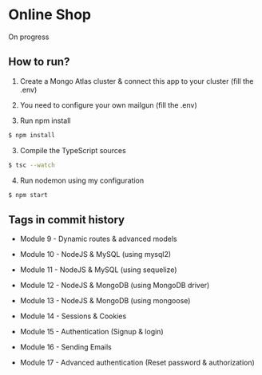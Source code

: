 # Online Shop

On progress

## How to run?

1. Create a Mongo Atlas cluster & connect this app to your cluster (fill the .env)

2. You need to configure your own mailgun (fill the .env)

2. Run npm install

```bash 
$ npm install
```

3. Compile the TypeScript sources

```bash 
$ tsc --watch
```

4. Run nodemon using my configuration

```bash 
$ npm start
```

## Tags in commit history

- Module 9 - Dynamic routes & advanced models

- Module 10 - NodeJS & MySQL (using mysql2)

- Module 11 - NodeJS & MySQL (using sequelize)

- Module 12 - NodeJS & MongoDB (using MongoDB driver)

- Module 13 - NodeJS & MongoDB (using mongoose)

- Module 14 - Sessions & Cookies

- Module 15 - Authentication (Signup & login)

- Module 16 - Sending Emails

- Module 17 - Advanced authentication (Reset password & authorization)